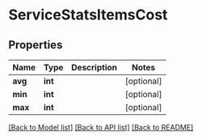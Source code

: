 # ServiceStatsItemsCost

## Properties
Name | Type | Description | Notes
------------ | ------------- | ------------- | -------------
**avg** | **int** |  | [optional] 
**min** | **int** |  | [optional] 
**max** | **int** |  | [optional] 

[[Back to Model list]](../README.md#documentation-for-models) [[Back to API list]](../README.md#documentation-for-api-endpoints) [[Back to README]](../README.md)


